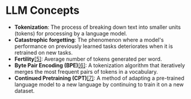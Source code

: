 # LLM Concepts

- **Tokenization**: The process of breaking down text into smaller units (tokens) for processing by a language model.
- **Catastrophic forgetting**: The phenomenon where a model's performance on previously learned tasks deteriorates when it is retrained on new tasks.
- **Fertility**[\[5\]](#reference-5): Average number of tokens generated per word.
- **Byte Pair Encoding (BPE)**[\[6\]](#reference-6): A tokenization algorithm that iteratively merges the most frequent pairs of tokens in a vocabulary.
- **Continued Pretraining (CPT)**[\[7\]](#reference-7): A method of adapting a pre-trained language model to a new language by continuing to train it on a new dataset.
